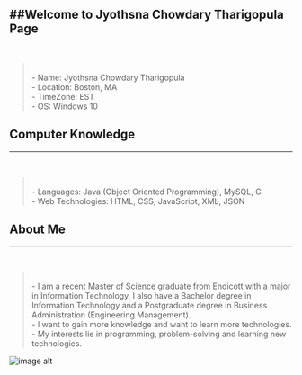 ##Welcome to Jyothsna Chowdary Tharigopula Page 
 ----------
<br />

 ><br />- Name: Jyothsna Chowdary Tharigopula
<br />- Location: Boston, MA
<br />- TimeZone: EST
<br />- OS: Windows 10 


## Computer Knowledge
 ----------
<br />

><br />- Languages: Java (Object Oriented Programming), MySQL, C 
<br />- Web Technologies: HTML, CSS, JavaScript, XML, JSON


## About Me
 ----------
<br />

><br />- I am a recent Master of Science graduate from Endicott with a major in Information Technology, I also have a Bachelor degree in Information Technology and a Postgraduate degree in Business Administration (Engineering Management). 
><br />- I want to gain more knowledge and want to learn more technologies. 
><br />- My interests lie in programming, problem-solving and learning new technologies.


![image alt][1]


  [1]: http://www.blogilates.com/wp-content/uploads/2014/04/be-happy.jpg "Happy Day"
